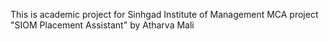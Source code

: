This is academic project for Sinhgad Institute of Management MCA project "SIOM Placement Assistant" by Atharva Mali

